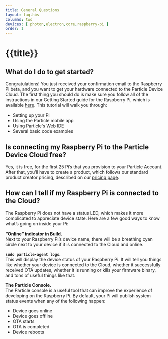 ```yaml
---
title: General Questions
layout: faq.hbs
columns: two
devices: [ photon,electron,core,raspberry-pi ]
order: 1
---
```


# {{title}}

## What do I do to get started?
Congratulations! You just received your confirmation email to the
Raspberry Pi beta, and you want to get your hardware connected to the
Particle Device Cloud. The first thing you should do is make sure you follow all of the instructions in our Getting Started guide for the Raspberry Pi, which is available [here](http://particle.io/start-pi). This tutorial will walk you through:
 - Setting up your Pi
 - Using the Particle mobile app
 - Using Particle's Web IDE
 - Several basic code examples

## Is connecting my Raspberry Pi to the Particle Device Cloud free?
Yes, it is free, for the first 25 Pi’s that you provision to your Particle Account. After that, you’ll have to create a product, which follows our standard product creator pricing, described on our [pricing page](http://particle.io/pricing).

## How can I tell if my Raspberry Pi is connected to the Cloud?
The Raspberry Pi does not have a status LED, which makes it more complicated to appreciate device state. Here are a few good ways to know what’s going on inside your Pi:

**“Online” indicator in Build.**   
Next to your Raspberry Pi’s device name, there will be a breathing cyan circle next to your device if it is connected to the Cloud and online.

**`sudo particle-agent logs`.**   
This will display the device status of your Raspberry Pi. It will tell you things like whether your device is connected to the Cloud, whether it successfully received OTA updates, whether it is running or kills your firmware binary, and tons of useful things like that.

**The Particle Console.**   
The Particle console is a useful tool that can improve the experience of developing on the Raspberry Pi. By default, your Pi will publish system status events when any of the following happen:
  - Device goes online
  - Device goes offline
  - OTA starts
  - OTA is completed
  - Device reboots
